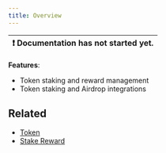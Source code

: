 ```yaml
---
title: Overview
---
```


| :exclamation:  Documentation has not started yet. |
|-------------------------------------------------- |


__Features__: 
- Token staking and reward management
- Token staking and Airdrop integrations

## Related
- [Token](../token/overview)
- [Stake Reward](../stake_reward/overview)